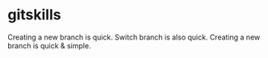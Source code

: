 # gitskills
Creating a new branch is quick.
Switch branch is also quick.
Creating a new branch is quick & simple.
